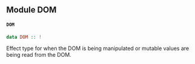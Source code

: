 ## Module DOM

#### `DOM`

``` purescript
data DOM :: !
```

Effect type for when the DOM is being manipulated or mutable values are
being read from the DOM.


